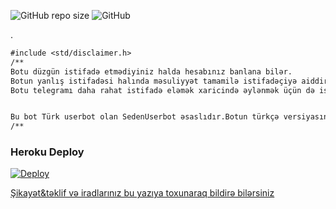 
![GitHub repo size](https://img.shields.io/github/repo-size/TeamDerUntergang/Telegram-SedenUserBot?color=Blue&label=Repo%20Boyutu)
![GitHub](https://img.shields.io/github/license/TeamDerUntergang/Telegram-SedenUserBot?color=Orange&label=L)






.




````markdown
#include <std/disclaimer.h>
/**
Botu düzgün istifadə etmədiyiniz halda hesabınız banlana bilər.
Botun yanlış istifadəsi halında məsuliyyət tamamilə istifadəçiyə aiddir.DTO qrupu olaraq heç bir məsuliyyət qəbul etmirik.
Botu telegramı daha rahat istifadə eləmək xaricində əylənmək üçün də istifadə edə bilərsiniz.


Bu bot Türk userbot olan SedenUserbot əsaslıdır.Botun türkçə versiyasını istifadə etmək üçün [bura](https://github.com/TeamDerUntergang/Telegram-SedenUserBot) toxuna bilərsiniz.
/**
````










### Heroku Deploy
[![Deploy](https://www.herokucdn.com/deploy/button.svg)](https://heroku.com/deploy?template=https://github.com/TeamDerUntergang/Telegram-SedenUserBot/tree/seden)




[Şikayət&təklif və iradlarınız bu yazıya toxunaraq bildirə bilərsiniz](t.me/dtosupport)
